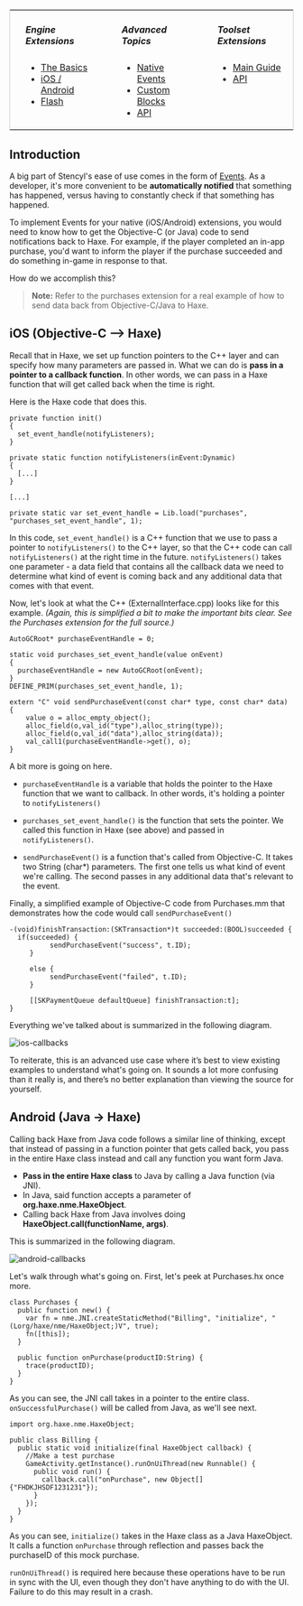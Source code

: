 <table style="border:1px solid #cccccc;"><tr>
<td width="8" style="border:0px;"></td>
<td width="180" valign="top" style="border:0px;">
<h5>Engine Extensions</h5>
<ul class="pedia-links">
<li><a href="http://www.stencyl.com/help/view/how-to-create-engine-extension/">The Basics</a></li>
<li><a href="http://www.stencyl.com/help/view/how-to-create-native-engine-extension/">iOS / Android</a></li>
<li><a href="http://www.stencyl.com/help/view/flash-extensions/">Flash</a></li>
</ul>
</td>
<td width="30" style="border:0px;"></td>
<td width="180" valign="top" style="border:0px;">
<h5>Advanced Topics</h5>
<ul class="pedia-links">
<li><a href="http://www.stencyl.com/help/view/native-events/">Native Events</a></li>
<li><a href="http://www.stencyl.com/help/view/adding-blocks/">Custom Blocks</a></li>
<li><a href="http://static.stencyl.com/api/33/">API</a></li>
</ul>
</td>
<td width="30" style="border:0px;"></td>
<td width="180" valign="top" style="border:0px;">
<h5>Toolset Extensions</h5>
<ul class="pedia-links">
<li><a href="http://www.stencyl.com/help/view/creating-extensions/">Main Guide</a></li>
<li><a href="http://api.stencyl.com/extensions/">API</a></li>
</ul>
</td>
</tr>
</table>


## Introduction

A big part of Stencyl's ease of use comes in the form of [Events](Events). As a developer, it's more convenient to be **automatically notified** that something has happened, versus having to constantly check if that something has happened.

To implement Events for your native (iOS/Android) extensions, you would need to know how to get the Objective-C (or Java) code to send notifications back to Haxe. For example, if the player completed an in-app purchase, you'd want to inform the player if the purchase succeeded and do something in-game in response to that.

How do we accomplish this?

> **Note:** Refer to the purchases extension for a real example of how to send data back from Objective-C/Java to Haxe.


## iOS (Objective-C --> Haxe)

Recall that in Haxe, we set up function pointers to the C++ layer and can specify how many parameters are passed in. What we can do is **pass in a pointer to a callback function**. In other words, we can pass in a Haxe function that will get called back when the time is right.

Here is the Haxe code that does this.

```
private function init()
{
  set_event_handle(notifyListeners);
}

private static function notifyListeners(inEvent:Dynamic)
{
  [...]
}

[...]

private static var set_event_handle = Lib.load("purchases", "purchases_set_event_handle", 1);
```

In this code, `set_event_handle()` is a C++ function that we use to pass a pointer to `notifyListeners()` to the C++ layer, so that the C++ code can call `notifyListeners()` at the right time in the future. `notifyListeners()` takes one parameter - a data field that contains all the callback data we need to determine what kind of event is coming back and any additional data that comes with that event.

Now, let's look at what the C++ (ExternalInterface.cpp) looks like for this example. *(Again, this is simplified a bit to make the important bits clear. See the Purchases extension for the full source.)*

```
AutoGCRoot* purchaseEventHandle = 0;

static void purchases_set_event_handle(value onEvent)
{
  purchaseEventHandle = new AutoGCRoot(onEvent);
}
DEFINE_PRIM(purchases_set_event_handle, 1);

extern "C" void sendPurchaseEvent(const char* type, const char* data)
{
    value o = alloc_empty_object();
    alloc_field(o,val_id("type"),alloc_string(type));
    alloc_field(o,val_id("data"),alloc_string(data));
    val_call1(purchaseEventHandle->get(), o);
}
```

A bit more is going on here.

* `purchaseEventHandle` is a variable that holds the pointer to the Haxe function that we want to callback. In other words, it's holding a pointer to `notifyListeners()`

* `purchases_set_event_handle()` is the function that sets the pointer. We called this function in Haxe (see above) and passed in `notifyListeners()`.

* `sendPurchaseEvent()` is a function that's called from Objective-C. It takes two String (char*) parameters. The first one tells us what kind of event we're calling. The second passes in any additional data that's relevant to the event.

Finally, a simplified example of Objective-C code from Purchases.mm that demonstrates how the code would call `sendPurchaseEvent()`

```
-(void)finishTransaction:(SKTransaction*)t succeeded:(BOOL)succeeded {
  if(succeeded) {
		  sendPurchaseEvent("success", t.ID);
	 }

	 else {
		  sendPurchaseEvent("failed", t.ID);
	 }

	 [[SKPaymentQueue defaultQueue] finishTransaction:t];
}
```

Everything we've talked about is summarized in the following diagram.

![ios-callbacks](http://static.stencyl.com/pedia2/chapter-d/IOSCallback.png)

To reiterate, this is an advanced use case where it’s best to view existing examples to understand what's going on. It sounds a lot more confusing than it really is, and there’s no better explanation than viewing the source for yourself.


## Android (Java -> Haxe)

Calling back Haxe from Java code follows a similar line of thinking, except that instead of passing in a function pointer that gets called back, you pass in the entire Haxe class instead and call any function you want form Java.

* **Pass in the entire Haxe class** to Java by calling a Java function (via JNI).
* In Java, said function accepts a parameter of **org.haxe.nme.HaxeObject**.
* Calling back Haxe from Java involves doing **HaxeObject.call(functionName, args)**.

This is summarized in the following diagram.

![android-callbacks](http://static.stencyl.com/pedia2/chapter-d/AndroidCallback.png)

Let's walk through what's going on. First, let's peek at Purchases.hx once more.

```
class Purchases {	
  public function new() {
    var fn = nme.JNI.createStaticMethod("Billing", "initialize", "(Lorg/haxe/nme/HaxeObject;)V", true);
    fn([this]);
  }

  public function onPurchase(productID:String) {
    trace(productID);
  }
}
```

As you can see, the JNI call takes in a pointer to the entire class. `onSuccessfulPurchase()` will be called from Java, as we'll see next.

```
import org.haxe.nme.HaxeObject;

public class Billing {
  public static void initialize(final HaxeObject callback) {
    //Make a test purchase
    GameActivity.getInstance().runOnUiThread(new Runnable() { 
      public void run() {
        callback.call("onPurchase", new Object[] {"FHDKJHSDF1231231"});
      }
    });
  }
}
```

As you can see, `initialize()` takes in the Haxe class as a Java HaxeObject. It calls a function `onPurchase` through reflection and passes back the purchaseID of this mock purchase.

`runOnUiThread()` is required here because these operations have to be run in sync with the UI, even though they don't have anything to do with the UI. Failure to do this may result in a crash.
